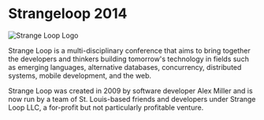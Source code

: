 Strangeloop 2014
================

![Strange Loop Logo](../raw/master/images/strangeLoop.png)

Strange Loop is a multi-disciplinary conference that aims to bring together the developers and thinkers building tomorrow's technology in fields such as emerging languages, alternative databases, concurrency, distributed systems, mobile development, and the web.

Strange Loop was created in 2009 by software developer Alex Miller and is now run by a team of St. Louis-based friends and developers under Strange Loop LLC, a for-profit but not particularly profitable venture.